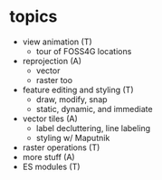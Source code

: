 
# topics

 * view animation (T)
   * tour of FOSS4G locations
 * reprojection (A)
   * vector
   * raster too
 * feature editing and styling (T)
   * draw, modify, snap
   * static, dynamic, and immediate
 * vector tiles (A)
   * label decluttering, line labeling
   * styling w/ Maputnik
 * raster operations (T)
 * more stuff (A)
 * ES modules (T)

